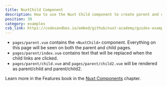 ```yaml
---
title: NuxtChild Component
description: How to use the Nuxt Child component to create parent and child pages.
position: 39
category: examples
csb_link: https://codesandbox.io/embed/github/nuxt-academy/guides-examples/tree/master/03_features/09_components_nuxt
---
```


- `pages/parent.vue` contains the `<NuxtChild>` component. Everything on this page will be seen on both the parent and child pages.
- `pages/parent/index.vue` contains text that will be replaced when the child links are clicked.
- `pages/parent/child.vue` and `pages/parent/child2.vue` will be rendered as parent/child and parent/child2.

<base-alert type="next">

Learn more in the Features book in the [Nuxt Components](/guides/features/nuxt-components#the-nuxtchild-component) chapter.

</base-alert>

<code-sandbox :src="csb_link"></code-sandbox>
